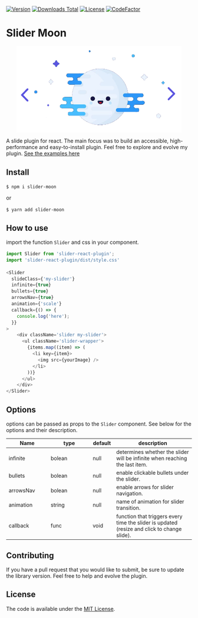 [![Version](https://img.shields.io/npm/v/slider-moon.svg)](https://www.npmjs.com/package/slider-moon)
[![Downloads Total](https://img.shields.io/npm/dt/slider-moon.svg)](https://www.npmjs.com/package/slider-moon)
[![License](https://img.shields.io/badge/License-MIT-yellow.svg)](https://github.com/escabora/slider-moon/blob/main/LICENSE.md)
[![CodeFactor](https://www.codefactor.io/repository/github/escabora/slider-moon/badge)](https://www.codefactor.io/repository/github/escabora/slider-moon)

# Slider Moon

<p align="center">
<img  width='450px' style='display:block; margin:0 auto;' src='/examples/src/images/moon-flat.png' />
</p>

A slide plugin for react. The main focus was to build an accessible, high-performance and easy-to-install plugin. Feel free to explore and evolve my plugin.
[See the examples here](https://slider-moon.netlify.app/)


## Install

`$ npm i slider-moon`

or

`$ yarn add slider-moon`

## How to use

import the function `Slider` and css in your component.

```javascript
import Slider from 'slider-react-plugin';
import 'slider-react-plugin/dist/style.css'

<Slider
  slideClass={'my-slider'}
  infinite={true}
  bullets={true}
  arrowsNav={true}
  animation={'scale'}
  callback={() => {
    console.log('here');
  }}
>
    <div className='slider my-slider'>
      <ul className='slider-wrapper'>
        {items.map((item) => (
          <li key={item}>
            <img src={yourImage} />
          </li>
        ))}
      </ul>
    </div>
</Slider>
```
## Options

options can be passed as props to the `Slider` component. See below for the options and their description.

<table class="table table-bordered table-striped">
	<thead>
		<tr>
			<th style="width: 100px;">Name</th>
			<th style="width: 100px;">type</th>
			<th style="width: 50px;">default</th>
			<th>description</th>
		</tr>
	</thead>
	<tbody>
		<tr>
			<td>infinite</td>
			<td>bolean</td>
			<td>null</td>
			<td>determines whether the slider will be infinite when reaching the last item.</td>
		</tr>
    <tr>
			<td>bullets</td>
			<td>bolean</td>
			<td>null</td>
			<td>enable clickable bullets under the slider.</td>
		</tr>
    <tr>
			<td>arrowsNav</td>
			<td>bolean</td>
			<td>null</td>
			<td>enable arrows for slider navigation.</td>
		</tr>
    <tr>
			<td>animation</td>
			<td>string</td>
			<td>null</td>
			<td>name of animation for slider transition.</td>
		</tr>
    <tr>
			<td>callback</td>
			<td>func</td>
			<td>void</td>
			<td>function that triggers every time the slider is updated (resize and click to change slide).</td>
		</tr>
	</tbody>
</table>

## Contributing
If you have a pull request that you would like to submit, be sure to update the library version. Feel free to help and evolve the plugin.
## License

The code is available under the [MIT License](LICENSE.md).
